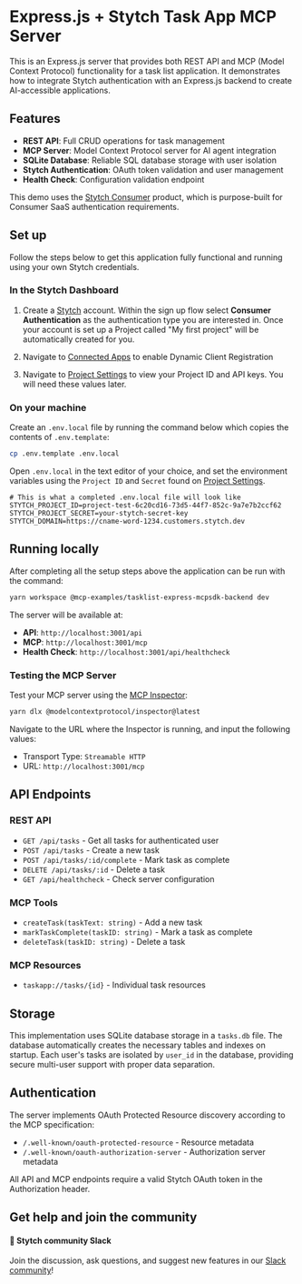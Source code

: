 # Express.js + Stytch Task App MCP Server

This is an Express.js server that provides both REST API and MCP (Model Context Protocol) functionality for a task list application. It demonstrates how to integrate Stytch authentication with an Express.js backend to create AI-accessible applications.

## Features

- **REST API**: Full CRUD operations for task management
- **MCP Server**: Model Context Protocol server for AI agent integration
- **SQLite Database**: Reliable SQL database storage with user isolation
- **Stytch Authentication**: OAuth token validation and user management
- **Health Check**: Configuration validation endpoint

This demo uses the [Stytch Consumer](https://stytch.com/b2c) product, which is purpose-built for Consumer SaaS authentication requirements.

## Set up

Follow the steps below to get this application fully functional and running using your own Stytch credentials.

### In the Stytch Dashboard

1. Create a [Stytch](https://stytch.com/) account. Within the sign up flow select **Consumer Authentication** as the authentication type you are interested in. Once your account is set up a Project called "My first project" will be automatically created for you.

2. Navigate to [Connected Apps](https://stytch.com/dashboard/connected-apps?env=test) to enable Dynamic Client Registration

3. Navigate to [Project Settings](https://stytch.com/dashboard/project-settings?env=test) to view your Project ID and API keys. You will need these values later.

### On your machine

Create an `.env.local` file by running the command below which copies the contents of `.env.template`:

```bash
cp .env.template .env.local
```

Open `.env.local` in the text editor of your choice, and set the environment variables using the `Project ID` and `Secret` found on [Project Settings](https://stytch.com/dashboard/project-settings?env=test).

```
# This is what a completed .env.local file will look like
STYTCH_PROJECT_ID=project-test-6c20cd16-73d5-44f7-852c-9a7e7b2ccf62
STYTCH_PROJECT_SECRET=your-stytch-secret-key
STYTCH_DOMAIN=https://cname-word-1234.customers.stytch.dev
```

## Running locally

After completing all the setup steps above the application can be run with the command:

```bash
yarn workspace @mcp-examples/tasklist-express-mcpsdk-backend dev
```

The server will be available at:
- **API**: `http://localhost:3001/api`
- **MCP**: `http://localhost:3001/mcp`
- **Health Check**: `http://localhost:3001/api/healthcheck`

### Testing the MCP Server

Test your MCP server using the [MCP Inspector](https://modelcontextprotocol.io/docs/tools/inspector):

```bash
yarn dlx @modelcontextprotocol/inspector@latest
```

Navigate to the URL where the Inspector is running, and input the following values:
- Transport Type: `Streamable HTTP`
- URL: `http://localhost:3001/mcp`

## API Endpoints

### REST API
- `GET /api/tasks` - Get all tasks for authenticated user
- `POST /api/tasks` - Create a new task
- `POST /api/tasks/:id/complete` - Mark task as complete
- `DELETE /api/tasks/:id` - Delete a task
- `GET /api/healthcheck` - Check server configuration

### MCP Tools
- `createTask(taskText: string)` - Add a new task
- `markTaskComplete(taskID: string)` - Mark a task as complete
- `deleteTask(taskID: string)` - Delete a task

### MCP Resources
- `taskapp://tasks/{id}` - Individual task resources

## Storage

This implementation uses SQLite database storage in a `tasks.db` file. The database automatically creates the necessary tables and indexes on startup. Each user's tasks are isolated by `user_id` in the database, providing secure multi-user support with proper data separation.

## Authentication

The server implements OAuth Protected Resource discovery according to the MCP specification:
- `/.well-known/oauth-protected-resource` - Resource metadata
- `/.well-known/oauth-authorization-server` - Authorization server metadata

All API and MCP endpoints require a valid Stytch OAuth token in the Authorization header.

## Get help and join the community

#### :speech_balloon: Stytch community Slack

Join the discussion, ask questions, and suggest new features in our [Slack community](https://stytch.com/docs/resources/support/overview)!